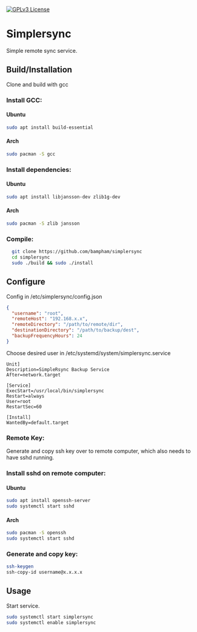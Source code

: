 [![GPLv3 License](https://img.shields.io/badge/License-GPL%20v3-yellow.svg)](https://opensource.org/license/gpl-3-0/)


# Simplersync

Simple remote sync service.


## Build/Installation

Clone and build with gcc

### Install GCC: 

#### Ubuntu
```bash
sudo apt install build-essential
```

#### Arch
```bash
sudo pacman -S gcc
```

 
### Install dependencies: 

 
#### Ubuntu
```bash
sudo apt install libjansson-dev zlib1g-dev
```

#### Arch
```bash
sudo pacman -S zlib jansson
```

### Compile: 
```bash
  git clone https://github.com/bampham/simplersync
  cd simplersync
  sudo ./build && sudo ./install

```

## Configure

Config in /etc/simplersync/config.json
```json
{
  "username": "root",
  "remoteHost": "192.168.x.x",
  "remoteDirectory": "/path/to/remote/dir",
  "destinationDirectory": "/path/to/backup/dest",
  "backupFrequencyHours": 24
}
``` 

Choose desired user in /etc/systemd/system/simplersync.service

```service
Unit]
Description=SimpleRsync Backup Service
After=network.target

[Service]
ExecStart=/usr/local/bin/simplersync
Restart=always
User=root
RestartSec=60

[Install]
WantedBy=default.target
```

### Remote Key:

Generate and copy ssh key over to remote computer, 
which also needs to have sshd running.

### Install sshd on remote computer:

#### Ubuntu
```bash
sudo apt install openssh-server
sudo systemctl start sshd
```

#### Arch
```bash
sudo pacman -S openssh
sudo systemctl start sshd
```

### Generate and copy key:

```bash
ssh-keygen
ssh-copy-id username@x.x.x.x
``` 

## Usage

Start service.

```bash
sudo systemctl start simplersync
sudo systemctl enable simplersync
```

